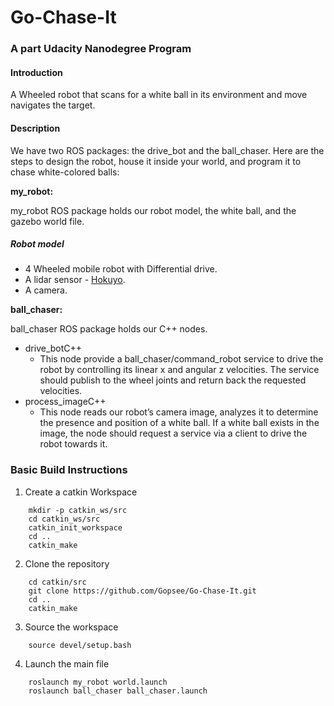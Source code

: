 # **Go-Chase-It**
### A part Udacity Nanodegree Program

#### **Introduction**
  A Wheeled robot that scans for a white ball in its environment and move navigates the target.
  
#### **Description**
  We have two ROS packages: the drive_bot and the ball_chaser.
  Here are the steps to design the robot, house it inside your world, and program it to chase white-colored balls:
  
**my_robot:**

my_robot ROS package holds our robot model, the white ball, and the gazebo world file.  

##### **Robot model**

 - 4 Wheeled mobile robot with Differential drive. 
 - A lidar sensor - [Hokuyo](http://gazebosim.org/tutorials?tut=add_laser).
 - A camera.
 
**ball_chaser:**

ball_chaser ROS package holds our C++ nodes.
 - drive_botC++
    - This node provide a ball_chaser/command_robot service to drive the robot by controlling its linear x and angular z velocities. The service should publish to the wheel joints and return back the requested velocities.
 - process_imageC++
    - This node reads our robot’s camera image, analyzes it to determine the presence and position of a white ball. If a white ball exists in the image, the node should request a service via a client to drive the robot towards it.
 
### Basic Build Instructions
1. Create a catkin Workspace
```
    mkdir -p catkin_ws/src
    cd catkin_ws/src
    catkin_init_workspace
    cd ..
    catkin_make
```
2. Clone the repository
```
    cd catkin/src
    git clone https://github.com/Gopsee/Go-Chase-It.git
    cd ..
    catkin_make
```
3. Source the workspace
```
    source devel/setup.bash
``` 
4. Launch the main file
```
    roslaunch my_robot world.launch 
    roslaunch ball_chaser ball_chaser.launch
```
  
